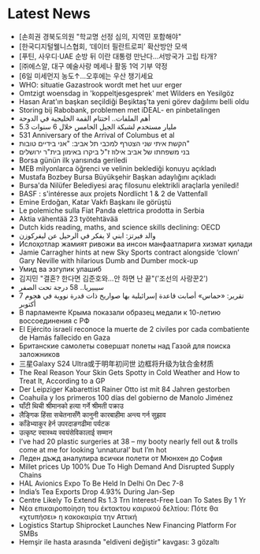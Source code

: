 # Latest News
-  [손희권 경북도의원 "학교명 선정 심의, 지역민 포함해야"
-  [한국디지털웰니스협회, ‘데이터 필란트로피’ 확산방안 모색
-  [푸틴, 사우디·UAE 순방 뒤 이란 대통령 만난다…서방국가 고립 타개?
-  [㈜에스알, 대구 예술사랑 메세나 활동 1억 기부 약정
-  [6일 미세먼지 농도↑…오후에는 우산 챙기세요
-  WHO: situatie Gazastrook wordt met het uur erger
-  Omtzigt woensdag in 'koppeltjesgesprek' met Wilders en Yesilgöz
-  Hasan Arat'ın başkan seçildiği Beşiktaş'ta yeni görev dağılımı belli oldu
-  Storing bij Rabobank, problemen met iDEAL- en pinbetalingen
-  أهم الملفات.. اختتام القمة الخليجية في الدوحة
-  5.3 مليار مستخدم لشبكة الجيل الخامس خلال 6 سنوات
-  531 Anniversary of the Arrival of Columbus et al
-  הקשת איתי שני הצטרף למכבי תל אביב: "אני בידיים טובות"
-  בני משפחתו של אביב אילוז ז"ל ביקרו באימון בית"ר ירושלים
-  Borsa günün ilk yarısında geriledi
-  MEB milyonlarca öğrenci ve velinin beklediği konuyu açıkladı
-  Mustafa Bozbey Bursa Büyükşehir Başkan adaylığını açıkladı
-  Bursa'da Nilüfer Belediyesi araç filosunu elektrikli araçlarla yeniledi!
-  BASF : s'intéresse aux projets Nordlicht 1 & 2 de Vattenfall
-  Emine Erdoğan, Katar Vakfı Başkanı ile görüştü
-  Le polemiche sulla Fiat Panda elettrica prodotta in Serbia
-  Aktia vähentää 23 työtehtävää
-  Dutch kids reading, maths, and science skills declining: OECD
-  والد فيرتز: ابني لا يفكر في الرحيل عن ليفركوزن
-  Ислоҳотлар жамият ривожи ва инсон манфаатларига хизмат қилади
-  Jamie Carragher hints at new Sky Sports contract alongside ‘clown’ Gary Neville with hilarious Dumb and Dumber mock-up
-  Умид ва эзгулик улашиб
-  김지민 "결혼? 한다면 김준호와…안 하면 난 끝"('조선의 사랑꾼2')
-  سيبيريا.. 58 درجة تحت الصفر
-  تقرير: «حماس» أصابت قاعدة إسرائيلية بها صواريخ ذات قدرة نووية في هجوم 7 أكتوبر
-  В парламенте Крыма показали образец медали к 10-летию воссоединения с РФ
-  El Ejército israelí reconoce la muerte de 2 civiles por cada combatiente de Hamás fallecido en Gaza
-  Британские самолеты совершат полеты над Газой для поиска заложников
-  三星Galaxy S24 Ultra或于明年初问世 边框将升级为钛合金材质
-  The Real Reason Your Skin Gets Spotty in Cold Weather and How to Treat It, According to a GP
-  Der Leipziger Kabarettist Rainer Otto ist mit 84 Jahren gestorben
-  Coahuila y los primeros 100 días del gobierno de Manolo Jiménez
-  घाँटी थिची श्रीमानको हत्या गर्ने श्रीमती पक्राउ
-  लैङ्गिक हिंसा सचेतनासँगै कानुनी कारबाहीमा अन्त्य गर्न सुझाव
-  काँडेभ्याकुर हेर्न उपरदाङगढीमा पर्यटक
-  उत्कृष्ट स्वास्थ्य स्वयंसेविकालाई सम्मान
-  I’ve had 20 plastic surgeries at 38 – my booty nearly fell out & trolls come at me for looking ‘unnatural’ but I’m hot
-  Леден дъжд аналулира всички полети от Мюнхен до София
-  Millet prices Up 100% Due To High Demand And Disrupted Supply Chains
-  HAL Avionics Expo To Be Held In Delhi On Dec 7-8
-  India’s Tea Exports Drop 4.93% During Jan-Sep
-  Centre Likely To Extend Rs 1.3 Trn Interest-Free Loan To Sates By 1 Yr
-  Νέα επικαιροποίηση του έκτακτου καιρικού δελτίου: Πότε θα «χτυπήσει» η κακοκαιρία την Αττική
-  Logistics Startup Shiprocket Launches New Financing Platform For SMBs
-  Hemşir ile hasta arasında "eldiveni değiştir" kavgası: 3 gözaltı
